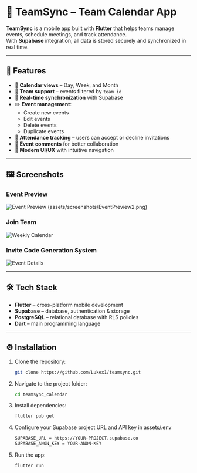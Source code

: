 # 📅 TeamSync – Team Calendar App

**TeamSync** is a mobile app built with **Flutter** that helps teams manage events, schedule meetings, and track attendance.  
With **Supabase** integration, all data is stored securely and synchronized in real time.

---

## 🚀 Features

- 📆 **Calendar views** – Day, Week, and Month  
- 👥 **Team support** – events filtered by `team_id`  
- 🔄 **Real-time synchronization** with Supabase  
- ✏️ **Event management**:
  - Create new events  
  - Edit events  
  - Delete events  
  - Duplicate events  
- 🔔 **Attendance tracking** – users can accept or decline invitations  
- 💬 **Event comments** for better collaboration  
- 🎨 **Modern UI/UX** with intuitive navigation  

---

## 🖼️ Screenshots

### Event Preview
![Event Preview](assets/screenshots/EventPreview.png)
(assets/screenshots/EventPreview2.png)

### Join Team
![Weekly Calendar](assets/screenshots/Join_team.png)

### Invite Code Generation System
![Event Details](assets/screenshots/InviteCodeGeneration.png)

---

## 🛠️ Tech Stack

- **Flutter** – cross-platform mobile development  
- **Supabase** – database, authentication & storage  
- **PostgreSQL** – relational database with RLS policies  
- **Dart** – main programming language  

---

## ⚙️ Installation

1. Clone the repository:
   ```bash
   git clone https://github.com/Lukex1/teamsync.git
   
2. Navigate to the project folder:
    ```bash
    cd teamsync_calendar

3. Install dependencies:
    ```bash
    flutter pub get

4. Configure your Supabase project URL and API key in assets/.env
    ```bash
    SUPABASE_URL = https://YOUR-PROJECT.supabase.co
    SUPABASE_ANON_KEY = YOUR-ANON-KEY

5. Run the app:
    ```bash
    flutter run
